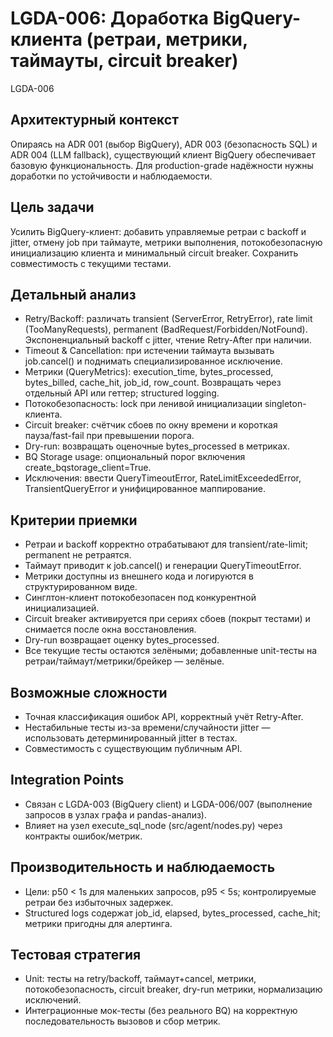# LGDA-006: Доработка BigQuery-клиента (ретраи, метрики, таймауты, circuit breaker)

LGDA-006

## Архитектурный контекст
Опираясь на ADR 001 (выбор BigQuery), ADR 003 (безопасность SQL) и ADR 004 (LLM fallback), существующий клиент BigQuery обеспечивает базовую функциональность. Для production-grade надёжности нужны доработки по устойчивости и наблюдаемости.

## Цель задачи
Усилить BigQuery-клиент: добавить управляемые ретраи с backoff и jitter, отмену job при таймауте, метрики выполнения, потокобезопасную инициализацию клиента и минимальный circuit breaker. Сохранить совместимость с текущими тестами.

## Детальный анализ
- Retry/Backoff: различать transient (ServerError, RetryError), rate limit (TooManyRequests), permanent (BadRequest/Forbidden/NotFound). Экспоненциальный backoff с jitter, чтение Retry-After при наличии.
- Timeout & Cancellation: при истечении таймаута вызывать job.cancel() и поднимать специализированное исключение.
- Метрики (QueryMetrics): execution_time, bytes_processed, bytes_billed, cache_hit, job_id, row_count. Возвращать через отдельный API или геттер; structured logging.
- Потокобезопасность: lock при ленивой инициализации singleton-клиента.
- Circuit breaker: счётчик сбоев по окну времени и короткая пауза/fast-fail при превышении порога.
- Dry-run: возвращать оценочные bytes_processed в метриках.
- BQ Storage usage: опциональный порог включения create_bqstorage_client=True.
- Исключения: ввести QueryTimeoutError, RateLimitExceededError, TransientQueryError и унифицированное маппирование.

## Критерии приемки
- Ретраи и backoff корректно отрабатывают для transient/rate-limit; permanent не ретраятся.
- Таймаут приводит к job.cancel() и генерации QueryTimeoutError.
- Метрики доступны из внешнего кода и логируются в структурированном виде.
- Синглтон-клиент потокобезопасен под конкурентной инициализацией.
- Circuit breaker активируется при сериях сбоев (покрыт тестами) и снимается после окна восстановления.
- Dry-run возвращает оценку bytes_processed.
- Все текущие тесты остаются зелёными; добавленные unit-тесты на ретраи/таймаут/метрики/брейкер — зелёные.

## Возможные сложности
- Точная классификация ошибок API, корректный учёт Retry-After.
- Нестабильные тесты из-за времени/случайности jitter — использовать детерминированный jitter в тестах.
- Совместимость с существующим публичным API.

## Integration Points
- Связан с LGDA-003 (BigQuery client) и LGDA-006/007 (выполнение запросов в узлах графа и pandas-анализ).
- Влияет на узел execute_sql_node (src/agent/nodes.py) через контракты ошибок/метрик.

## Производительность и наблюдаемость
- Цели: p50 < 1s для маленьких запросов, p95 < 5s; контролируемые ретраи без избыточных задержек.
- Structured logs содержат job_id, elapsed, bytes_processed, cache_hit; метрики пригодны для алертинга.

## Тестовая стратегия
- Unit: тесты на retry/backoff, таймаут+cancel, метрики, потокобезопасность, circuit breaker, dry-run метрики, нормализацию исключений.
- Интеграционные мок-тесты (без реального BQ) на корректную последовательность вызовов и сбор метрик.
